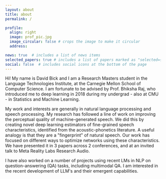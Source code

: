 ```yaml
---
layout: about
title: about
permalink: /

profile:
  align: right
  image: prof_pic.jpg
  image_circular: false # crops the image to make it circular
  address: 

news: true  # includes a list of news items
selected_papers: true # includes a list of papers marked as "selected={true}"
social: false  # includes social icons at the bottom of the page
---
```


Hi! My name is David Bick and I am a Research Masters student in the Language Technologies Institute, at the Carnegie Mellon School of Computer Science. I am fortunate to be advised by Prof. Bhiksha Raj, who introduced me to deep learning in 2018 during my undergrad - also at CMU - in Statistics and Machine Learning. 

My work and interests are generally in natural language processing and speech processing. My research has followed a line of work on improving the perceptual quality of machine-generated speech. We did this by creating novel deep learning estimators of fine-grained speech characteristics, identified from the acoustic-phonetics literature. A useful analogy is that they are a "fingerprint" of natural speech. Our work has focused on different ways to optimize networks using these characteristics. We have presented it in 3 papers across 2 conferences, and at an invited talk to Meta Reality Labs Research Audio.

I have also worked on a number of projects using recent LMs in NLP on question-answering (QA) tasks, including multimodal QA. I am interested in the recent development of LLM's and their emergent capabilities. 
